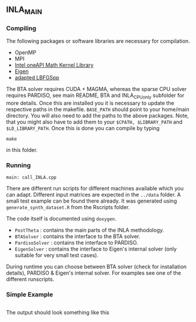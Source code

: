 ## $\text{INLA}_{\text{MAIN}}$ 

### Compiling 

The following packages or software libraries are necessary for compilation. 

- OpenMP
- MPI
- [Intel oneAPI Math Kernel Library](https://www.intel.com/content/www/us/en/developer/tools/oneapi/onemkl.html#gs.0rz4o1)
- [Eigen](https://eigen.tuxfamily.org)
- [adapted LBFGSpp](https://github.com/lisa-gm/adapted_LBFGSpp)

The BTA solver requires CUDA + MAGMA, whereas the sparse CPU solver requires PARDISO, see main README, BTA and $\text{INLA}_{\text{CPUonly}}$ subfolder for more details. Once this are installed you it is necessary to update the respective paths in the makefile. ```BASE_PATH``` should point to your home/main directory. You will also need to add the paths to the above packages.  Note, that you might also have to add them to your ```$CPATH, $LIBRARY_PATH``` and ```$LD_LIBRARY_PATH```. Once this is done you can compile by typing

```make```

in this folder.

### Running 

```main: call_INLA.cpp``` 

There are different run scripts for different machines available which you can adapt. Different input matrices are expected in the ```../data``` folder. A small test example can be found there already. It was generated using ```generate_synth_dataset.R``` from the Rscripts folder.

The code itself is documented using $\mathtt{doxygen}$. 
- $\mathtt{PostTheta}$       : contains the main parts of the INLA methodology.
- $\mathtt{BTASolver}$       : contains the interface to the BTA solver.
- $\mathtt{PardisoSolver}$   : contains the interface to PARDISO.
- $\mathtt{EigenSolver}$     : contains the interface to Eigen's internal solver (only suitable for very small test cases).

During runtime you can choose between BTA solver (check for installation details), PARDISO & Eigen's internal solver. For examples see one of the different runscripts. 


### Simple Example

``` 

```

The output should look something like this 


